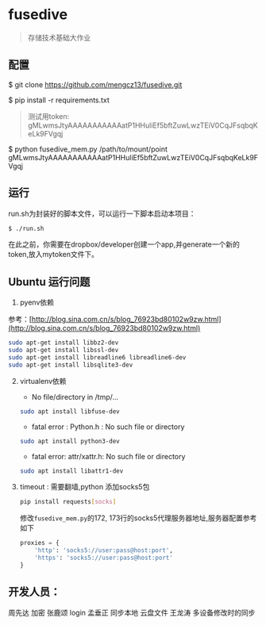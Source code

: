 
# fusedive
> 存储技术基础大作业

## 配置

$ git clone https://github.com/mengcz13/fusedive.git

$ pip install -r requirements.txt

>  测试用token: gMLwmsJtyAAAAAAAAAAAatP1HHuliEf5bftZuwLwzTEiV0CqJFsqbqKeLk9FVgqj

$ python fusedive_mem.py /path/to/mount/point gMLwmsJtyAAAAAAAAAAAatP1HHuliEf5bftZuwLwzTEiV0CqJFsqbqKeLk9FVgqj

## 运行 

run.sh为封装好的脚本文件，可以运行一下脚本启动本项目：

```Bash
$ ./run.sh
```

在此之前，你需要在dropbox/developer创建一个app,并generate一个新的token,放入mytoken文件下。

## Ubuntu 运行问题

1.  pyenv依赖

   参考：[http://blog.sina.com.cn/s/blog_76923bd80102w9zw.html](http://blog.sina.com.cn/s/blog_76923bd80102w9zw.html)

   ```Bash
   sudo apt-get install libbz2-dev
   sudo apt-get install libssl-dev
   sudo apt-get install libreadline6 libreadline6-dev
   sudo apt-get install libsqlite3-dev
   ```

2. virtualenv依赖

   - No file/directory in /tmp/... 

   ```Bash
   sudo apt install libfuse-dev
   ```

   - fatal error : Python.h : No such file or directory

   ```Bash
   sudo apt install python3-dev
   ```

   - fatal error: attr/xattr.h: No such file or directory

   ```Bash
   sudo apt install libattr1-dev
   ```

3. timeout : 需要翻墙,python 添加socks5包

   ```Bash
   pip install requests[socks]
   ```

   修改`fusedive_mem.py`的172, 173行的socks5代理服务器地址,服务器配置参考如下

   ```python
   proxies = {
       'http': 'socks5://user:pass@host:port',
       'https': 'socks5://user:pass@host:port'
   }
   ```

## 开发人员：

周先达 加密
张鹿颂 login
孟垂正 同步本地 云盘文件
王龙涛 多设备修改时的同步
